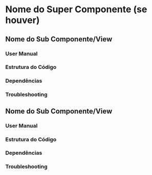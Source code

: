 # Nome do Super Componente (se houver)

## Nome do Sub Componente/View

### User Manual

### Estrutura do Código

### Dependências

### Troubleshooting

## Nome do Sub Componente/View

### User Manual

### Estrutura do Código

### Dependências

### Troubleshooting
